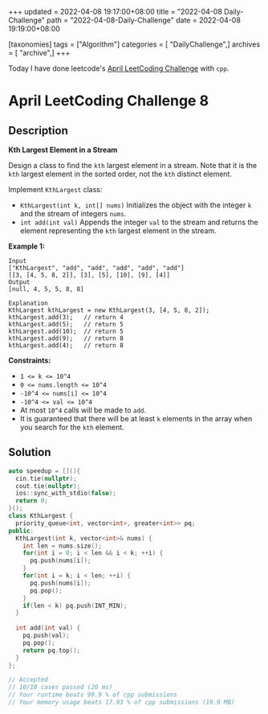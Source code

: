 +++
updated = 2022-04-08 19:17:00+08:00
title = "2022-04-08 Daily-Challenge"
path = "2022-04-08-Daily-Challenge"
date = 2022-04-08 19:19:00+08:00

[taxonomies]
tags = ["Algorithm"]
categories = [ "DailyChallenge",]
archives = [ "archive",]
+++

Today I have done leetcode's [April LeetCoding Challenge](https://leetcode.com/problems/kth-largest-element-in-a-stream/) with `cpp`.

<!-- more -->

# April LeetCoding Challenge 8

## Description

**Kth Largest Element in a Stream**

Design a class to find the `kth` largest element in a stream. Note that it is the `kth` largest element in the sorted order, not the `kth` distinct element.

Implement `KthLargest` class:

- `KthLargest(int k, int[] nums)` Initializes the object with the integer `k` and the stream of integers `nums`.
- `int add(int val)` Appends the integer `val` to the stream and returns the element representing the `kth` largest element in the stream.

 

**Example 1:**

```
Input
["KthLargest", "add", "add", "add", "add", "add"]
[[3, [4, 5, 8, 2]], [3], [5], [10], [9], [4]]
Output
[null, 4, 5, 5, 8, 8]

Explanation
KthLargest kthLargest = new KthLargest(3, [4, 5, 8, 2]);
kthLargest.add(3);   // return 4
kthLargest.add(5);   // return 5
kthLargest.add(10);  // return 5
kthLargest.add(9);   // return 8
kthLargest.add(4);   // return 8
```

 

**Constraints:**

- `1 <= k <= 10^4`
- `0 <= nums.length <= 10^4`
- `-10^4 <= nums[i] <= 10^4`
- `-10^4 <= val <= 10^4`
- At most `10^4` calls will be made to `add`.
- It is guaranteed that there will be at least `k` elements in the array when you search for the `kth` element.

## Solution

``` cpp
auto speedup = [](){
  cin.tie(nullptr);
  cout.tie(nullptr);
  ios::sync_with_stdio(false);
  return 0;
}();
class KthLargest {
  priority_queue<int, vector<int>, greater<int>> pq;
public:
  KthLargest(int k, vector<int>& nums) {
    int len = nums.size();
    for(int i = 0; i < len && i < k; ++i) {
      pq.push(nums[i]);
    }
    for(int i = k; i < len; ++i) {
      pq.push(nums[i]);
      pq.pop();
    }
    if(len < k) pq.push(INT_MIN);
  }
  
  int add(int val) {
    pq.push(val);
    pq.pop();
    return pq.top();
  }
};

// Accepted
// 10/10 cases passed (20 ms)
// Your runtime beats 99.9 % of cpp submissions
// Your memory usage beats 17.93 % of cpp submissions (19.9 MB)
```

